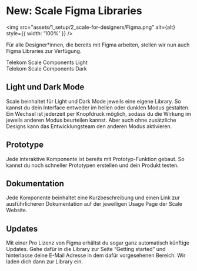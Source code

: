 # New: Scale Figma Libraries

<img src="assets/1_setup/2_scale-for-designers/Figma.png" alt={alt} style={{ width: '100%' }} />

Für alle Designer*innen, die bereits mit Figma arbeiten, stellen wir nun auch Figma Libraries zur Verfügung.

Telekom Scale Components Light  
Telekom Scale Components Dark

## Light und Dark Mode

Scale beinhaltet für Light und Dark Mode jeweils eine eigene Library. So kannst du dein Interface entweder im hellen oder dunklen Modus gestalten. Ein Wechsel ist jederzeit per Knopfdruck möglich, sodass du die Wirkung im jeweils anderen Modus beurteilen kannst. Aber auch ohne zusätzliche Designs kann das Entwicklungsteam den anderen Modus aktivieren.

## Prototype

Jede interaktive Komponente ist bereits mit Prototyp-Funktion gebaut. So kannst du noch schneller Prototypen erstellen und dein Produkt testen.

## Dokumentation

Jede Komponente beinhaltet eine Kurzbeschreibung und einen Link zur ausführlicheren Dokumentation auf der jeweiligen Usage Page der Scale Website.

## Updates

Mit einer Pro Lizenz von Figma erhältst du sogar ganz automatisch künftige Updates. Gehe dafür in die Library zur Seite “Getting started” und hinterlasse deine E-Mail Adresse in dem dafür vorgesehenen Bereich. Wir laden dich dann zur Library ein.